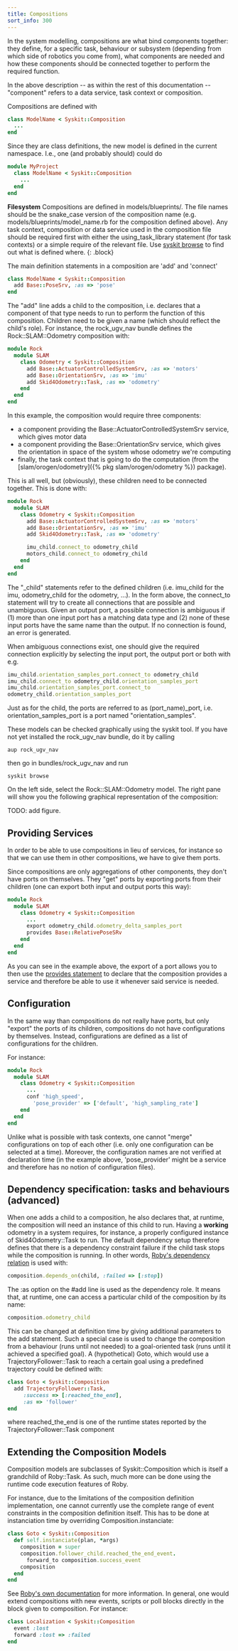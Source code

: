 ```yaml
---
title: Compositions
sort_info: 300
---
```


In the system modelling, compositions are what bind components together: they
define, for a specific task, behaviour or subsystem (depending from which side
of robotics you come from), what components are needed and how these components
should be connected together to perform the required function.

In the above description -- as within the rest of this documentation --
"component" refers to a data service, task context or composition.

Compositions are defined with

~~~ ruby
class ModelName < Syskit::Composition
  ...
end
~~~

Since they are class definitions, the new model is defined in the current
namespace. I.e., one (and probably should) could do

~~~ ruby
module MyProject
  class ModelName < Syskit::Composition
    ...
  end
end
~~~

__Filesystem__ Compositions are defined in models/blueprints/. The file
names should be the snake_case version of the composition name (e.g.
models/blueprints/model_name.rb for the composition defined above). Any task context,
composition or data service used in the composition file should be required first
with either the using_task_library statement (for task contexts) or a simple
require of the relevant file. Use [syskit browse](general_concept.html#browsing)
to find out what is defined where.
{: .block}

The main definition statements in a composition are 'add' and 'connect'

~~~ ruby
class ModelName < Syskit::Composition
  add Base::PoseSrv, :as => 'pose'
end
~~~

The "add" line adds a child to the composition, i.e. declares that a component
of that type needs to run to perform the function of this composition. Children
need to be given a name (which should reflect the child's role). For instance,
the rock_ugv_nav bundle defines the Rock::SLAM::Odometry composition with:

~~~ ruby
module Rock
  module SLAM
    class Odometry < Syskit::Composition
      add Base::ActuatorControlledSystemSrv, :as => 'motors'
      add Base::OrientationSrv, :as => 'imu'
      add Skid4Odometry::Task, :as => 'odometry'
    end
  end
end
~~~

In this example, the composition would require three components:

 * a component providing the Base::ActuatorControlledSystemSrv service, which gives
   motor data
 * a component providing the Base::OrientationSrv service, which gives the
   orientation in space of the system whose odometry we're computing
 * finally, the task context that is going to do the computation (from the
   [slam/orogen/odometry]({% pkg slam/orogen/odometry %}) package).

This is all well, but (obviously), these children need to be connected together.
This is done with:

~~~ ruby
module Rock
  module SLAM
    class Odometry < Syskit::Composition
      add Base::ActuatorControlledSystemSrv, :as => 'motors'
      add Base::OrientationSrv, :as => 'imu'
      add Skid4Odometry::Task, :as => 'odometry'

      imu_child.connect_to odometry_child
      motors_child.connect_to odometry_child
    end
  end
end
~~~

The "_child" statements refer to the defined children (i.e. imu_child for the
imu, odometry_child for the odometry, ...). In the form above, the connect_to
statement will try to create all connections that are possible and unambiguous.
Given an output port, a possible connection is ambiguous if (1) more than one
input port has a matching data type and (2) none of these input ports have the
same name than the output. If no connection is found, an error is generated.

When ambiguous connections exist, one should give the required connection
explicitly by selecting the input port, the output port or both with e.g.

~~~ ruby
imu_child.orientation_samples_port.connect_to odometry_child
imu_child.connect_to odometry_child.orientation_samples_port
imu_child.orientation_samples_port.connect_to
odometry_child.orientation_samples_port
~~~

Just as for the child, the ports are referred to as (port_name)_port, i.e.
orientation_samples_port is a port named "orientation_samples".

These models can be checked graphically using the syskit tool. If you have not
yet installed the rock_ugv_nav bundle, do it by calling

~~~
aup rock_ugv_nav
~~~

then go in bundles/rock_ugv_nav and run

~~~
syskit browse
~~~

On the left side, select the Rock::SLAM::Odometry model. The right pane will
show you the following graphical representation of the composition:

TODO: add figure.

Providing Services
-----------------
In order to be able to use compositions in lieu of services, for instance so
that we can use them in other compositions, we have to give them ports.

Since compositions are only aggregations of other components, they don't have
ports on themselves. They "get" ports by exporting ports from their children
(one can export both input and output ports this way):

~~~ ruby
module Rock
  module SLAM
    class Odometry < Syskit::Composition
      ...
      export odometry_child.odometry_delta_samples_port
      provides Base::RelativePoseSRv
    end
  end
end
~~~

As you can see in the example above, the export of a port allows you to then use
the [provides statement](data_services.html#provides) to declare that the
composition provides a service and therefore be able to use it whenever said
service is needed.

Configuration
-------------
In the same way than compositions do not really have ports, but only "export"
the ports of its children, compositions do not have configurations by
themselves. Instead, configurations are defined as a list of configurations for
the children.

For instance:

~~~ ruby
module Rock
  module SLAM
    class Odometry < Syskit::Composition
      ...
      conf 'high_speed',
        'pose_provider' => ['default', 'high_sampling_rate']
    end
  end
end
~~~

Unlike what is possible with task contexts, one cannot "merge" configurations on
top of each other (i.e. only one configuration can be selected at a time).
Moreover, the configuration names are not verified at declaration time (in the
example above, 'pose_provider' might be a service and therefore has no notion of
configuration files).

Dependency specification: tasks and behaviours (advanced)
----------------------------------------------
When one adds a child to a composition, he also declares that, at runtime, the
composition will need an instance of this child to run. Having a __working__
odometry in a system requires, for instance, a properly configured instance of
Skid4Odometry::Task to run. The default dependency setup therefore defines that
there is a dependency constraint failure if the child task stops while the
composition is running. In other words, [Roby's dependency
relation](http://rock-robotics.org/api/tools/roby/task_relations/dependency.html) is
used with:

~~~ ruby
composition.depends_on(child, :failed => [:stop])
~~~

The :as option on the #add line is used as the dependency role. It means that,
at runtime, one can access a particular child of the composition by its name:

~~~ ruby
composition.odometry_child
~~~

This can be changed at definition time by giving additional parameters to the
add statement. Such a special case is used to change the composition from a
behaviour (runs until not needed) to a goal-oriented task (runs until it
achieved a specified goal). A (hypothetical) Goto, which would use a
TrajectoryFollower::Task to reach a certain goal using a predefined trajectory
could be defined with:

~~~ ruby
class Goto < Syskit::Composition
  add TrajectoryFollower::Task,
     :success => [:reached_the_end],
     :as => 'follower'
end
~~~

where reached_the_end is one of the runtime states reported by the
TrajectoryFollower::Task component

Extending the Composition Models
--------------------------------
Composition models are subclasses of Syskit::Composition which is itself a
grandchild of Roby::Task. As such, much more can be done using the runtime code
execution features of Roby.

For instance, due to the limitations of the composition definition
implementation, one cannot currently use the complete range of event constraints
in the composition definition itself. This has to be done at instanciation time
by overriding Composition.instanciate:

~~~ ruby
class Goto < Syskit::Composition
  def self.instanciate(plan, *args)
    composition = super
    composition.follower_child.reached_the_end_event.
      forward_to composition.success_event
    composition
  end
end
~~~

See [Roby's own documentation](http://rock-robotics.org/api/tools/roby) for more
information. In general, one would extend compositions with new events, scripts
or poll blocks directly in the block given to composition. For instance:

~~~ ruby
class Localization < Syskit::Composition
  event :lost
  forward :lost => :failed
end
~~~

